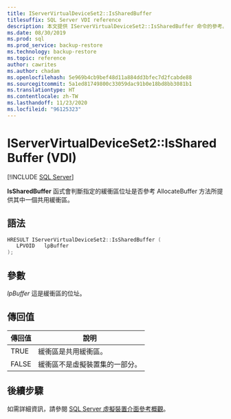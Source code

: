 ```yaml
---
title: IServerVirtualDeviceSet2::IsSharedBuffer
titlesuffix: SQL Server VDI reference
description: 本文提供 IServerVirtualDeviceSet2::IsSharedBuffer 命令的參考。
ms.date: 08/30/2019
ms.prod: sql
ms.prod_service: backup-restore
ms.technology: backup-restore
ms.topic: reference
author: cawrites
ms.author: chadam
ms.openlocfilehash: 5e969b4cb9bef48d11a884dd3bfec7d2fcabde88
ms.sourcegitcommit: 5a1ed81749800c33059dac91b0e18bd8bb3081b1
ms.translationtype: HT
ms.contentlocale: zh-TW
ms.lasthandoff: 11/23/2020
ms.locfileid: "96125323"
---
```

# <a name="iservervirtualdeviceset2issharedbuffer-vdi"></a>IServerVirtualDeviceSet2::IsSharedBuffer (VDI)

[!INCLUDE [SQL Server](../../../includes/applies-to-version/sqlserver.md)]

**IsSharedBuffer** 函式會判斷指定的緩衝區位址是否參考 AllocateBuffer 方法所提供其中一個共用緩衝區。

## <a name="syntax"></a>語法

```c
HRESULT IServerVirtualDeviceSet2::IsSharedBuffer (
   LPVOID   lpBuffer
);
```

## <a name="parameters"></a>參數

*lpBuffer* 這是緩衝區的位址。

## <a name="return-value"></a>傳回值

|傳回值 | 說明 |
|---|---|
| TRUE | 緩衝區是共用緩衝區。 |
| FALSE | 緩衝區不是虛擬裝置集的一部分。 |

## <a name="next-steps"></a>後續步驟

如需詳細資訊，請參閱 [SQL Server 虛擬裝置介面參考概觀](reference-virtual-device-interface.md)。